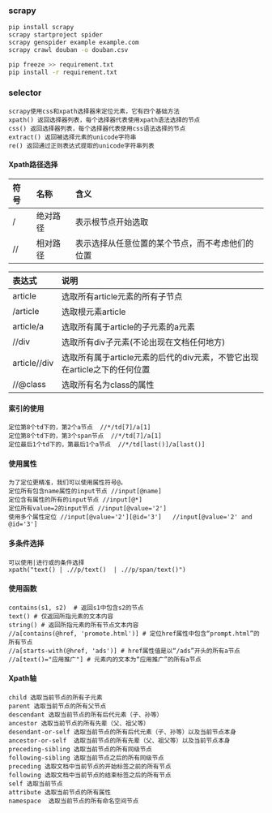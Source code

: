 
### scrapy

```bash
pip install scrapy
scrapy startproject spider
scrapy genspider example example.com
scrapy crawl douban -o douban.csv
```

```bash
pip freeze >> requirement.txt
pip install -r requirement.txt
```


### selector
    scrapy使用css和xpath选择器来定位元素，它有四个基础方法
    xpath() 返回选择器列表，每个选择器代表使用xpath语法选择的节点
    css() 返回选择器列表，每个选择器代表使用css语法选择的节点
    extract() 返回被选择元素的unicode字符串
    re() 返回通过正则表达式提取的unicode字符串列表

#### Xpath路径选择

| 符号 | 名称  | 含义 |
|:--------|:--------- |:--------|
| / | 绝对路径| 表示根节点开始选取 |
| // | 相对路径| 表示选择从任意位置的某个节点，而不考虑他们的位置 |

| 表达式 | 说明 |
|:--------| :---------|
| article | 选取所有article元素的所有子节点 |
| /article | 选取根元素article|
| article/a | 选取所有属于article的子元素的a元素|
| //div | 选取所有div子元素(不论出现在文档任何地方)|
| article//div | 选取所有属于article元素的后代的div元素，不管它出现在article之下的任何位置|
| //@class | 选取所有名为class的属性|

#### 索引的使用
    定位第8个td下的，第2个a节点  //*/td[7]/a[1]
    定位第8个td下的，第3个span节点  //*/td[7]/a[1]
    定位最后1个td下的，第最后1个a节点  //*/td[last()]/a[last()]

#### 使用属性
    为了定位更精准，我们可以使用属性符号@。
    定位所有包含name属性的input节点 //input[@name]
    定位含有属性的所有的input节点 //input[@*]
    定位所有value=2的input节点 //input[@value='2']
    使用多个属性定位 //input[@value='2'][@id='3']   //input[@value='2' and @id='3']   

#### 多条件选择
    可以使用|进行或的条件选择
    xpath("text() | .//p/text()  | .//p/span/text()")


#### 使用函数
    contains(s1, s2)  # 返回s1中包含s2的节点
    text() # 仅返回所指元素的文本内容
    string() # 返回所指元素的所有节点文本内容
    //a[contains(@href, 'promote.html')] # 定位href属性中包含“prompt.html”的所有节点
    //a[starts-with(@href, 'ads')] # href属性值是以“/ads”开头的所有a节点
    //a[text()="应用推广"] # 元素内的文本为“应用推广”的所有a节点

#### Xpath轴
    child 选取当前节点的所有子元素
    parent 选取当前节点的所有父节点
    descendant 选取当前节点的所有后代元素（子、孙等）
    ancestor 选取当前节点的所有先辈（父、祖父等）
    desendant-or-self 选取当前节点的所有后代元素（子、孙等）以及当前节点本身
    ancestor-or-self  选取当前节点的所有先辈（父、祖父等）以及当前节点本身
    preceding-sibling 选取当前节点的所有同级节点
    following-sibling 选取当前节点之后的所有同级节点
    preceding 选取文档中当前节点的开始标签之前的所有节点
    following 选取文档中当前节点的结束标签之后的所有节点
    self 选取当前节点
    attribute 选取当前节点的所有属性 
    namespace  选取当前节点的所有命名空间节点

























